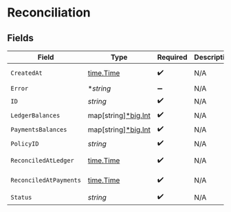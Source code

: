# Reconciliation


## Fields

| Field                                                  | Type                                                   | Required                                               | Description                                            | Example                                                |
| ------------------------------------------------------ | ------------------------------------------------------ | ------------------------------------------------------ | ------------------------------------------------------ | ------------------------------------------------------ |
| `CreatedAt`                                            | [time.Time](https://pkg.go.dev/time#Time)              | :heavy_check_mark:                                     | N/A                                                    | 2021-01-01T00:00:00.000Z                               |
| `Error`                                                | **string*                                              | :heavy_minus_sign:                                     | N/A                                                    |                                                        |
| `ID`                                                   | *string*                                               | :heavy_check_mark:                                     | N/A                                                    | XXX                                                    |
| `LedgerBalances`                                       | map[string][*big.Int](https://pkg.go.dev/math/big#Int) | :heavy_check_mark:                                     | N/A                                                    |                                                        |
| `PaymentsBalances`                                     | map[string][*big.Int](https://pkg.go.dev/math/big#Int) | :heavy_check_mark:                                     | N/A                                                    |                                                        |
| `PolicyID`                                             | *string*                                               | :heavy_check_mark:                                     | N/A                                                    | XXX                                                    |
| `ReconciledAtLedger`                                   | [time.Time](https://pkg.go.dev/time#Time)              | :heavy_check_mark:                                     | N/A                                                    | 2021-01-01T00:00:00.000Z                               |
| `ReconciledAtPayments`                                 | [time.Time](https://pkg.go.dev/time#Time)              | :heavy_check_mark:                                     | N/A                                                    | 2021-01-01T00:00:00.000Z                               |
| `Status`                                               | *string*                                               | :heavy_check_mark:                                     | N/A                                                    | COMPLETED                                              |